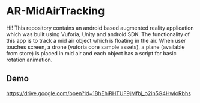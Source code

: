 # AR-MidAirTracking

Hi! This repository contains an android based augmented reality application which was built using Vuforia, Unity and android SDK. The functionality of this app is to track a mid air object which is floating in the air. When user touches screen, a drone (vuforia core sample assets), a plane (available from store) is placed in mid air and each object has a script for basic rotation animation.

## Demo

https://drive.google.com/open?id=1BhEhiRHTUF9jMfbj_o2in5G4HwloRbhs

